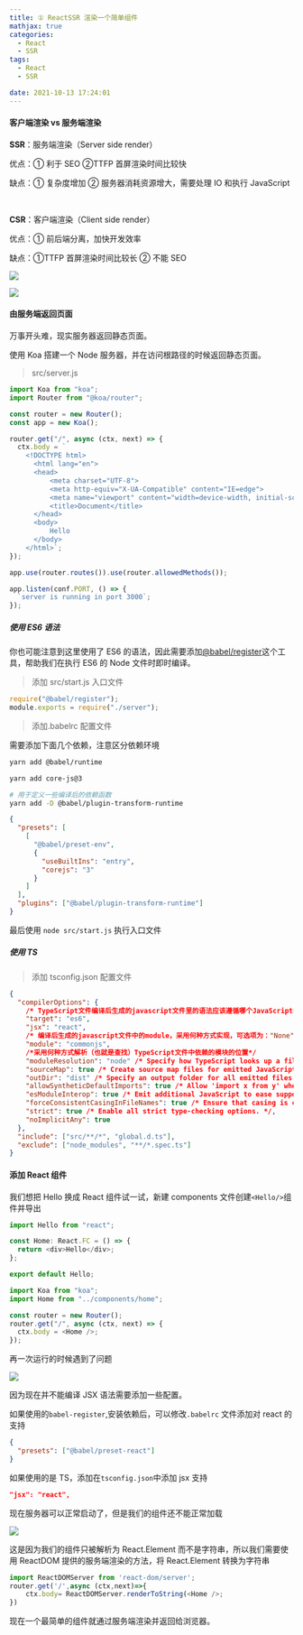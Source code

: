 ```yaml
---
title: ① ReactSSR 渲染一个简单组件
mathjax: true
categories:
  - React
  - SSR
tags:
  - React
  - SSR

date: 2021-10-13 17:24:01
---
```


#### 客户端渲染 vs 服务端渲染

**SSR**：服务端渲染（Server side render）

优点：① 利于 SEO ②TTFP 首屏渲染时间比较快

缺点：① 复杂度增加 ② 服务器消耗资源增大，需要处理 IO 和执行 JavaScript

&nbsp;

**CSR**：客户端渲染（Client side render）

优点：① 前后端分离，加快开发效率

缺点：①TTFP 首屏渲染时间比较长 ② 不能 SEO

![](0001.png)

![](0002.png)

#### 由服务端返回页面

万事开头难，现实服务器返回静态页面。

使用 Koa 搭建一个 Node 服务器，并在访问根路径的时候返回静态页面。

> src/server.js

```javascript
import Koa from "koa";
import Router from "@koa/router";

const router = new Router();
const app = new Koa();

router.get("/", async (ctx, next) => {
  ctx.body = `
    <!DOCTYPE html>
      <html lang="en">
      <head>
          <meta charset="UTF-8">
          <meta http-equiv="X-UA-Compatible" content="IE=edge"> 
          <meta name="viewport" content="width=device-width, initial-scale=1.0">
          <title>Document</title>
      </head>
      <body>
          Hello
      </body>
    </html>`;
});

app.use(router.routes()).use(router.allowedMethods());

app.listen(conf.PORT, () => {
  `server is running in port 3000`;
});
```

##### 使用 ES6 语法

你也可能注意到这里使用了 ES6 的语法，因此需要添加[@babel/register](https://www.babeljs.cn/docs/babel-register)这个工具，帮助我们在执行 ES6 的 Node 文件时即时编译。

> 添加 src/start.js 入口文件

```javascript
require("@babel/register");
module.exports = require("./server");
```

> 添加.babelrc 配置文件

需要添加下面几个依赖，注意区分依赖环境

```bash
yarn add @babel/runtime

yarn add core-js@3

# 用于定义一些编译后的依赖函数
yarn add -D @babel/plugin-transform-runtime
```

```json
{
  "presets": [
    [
      "@babel/preset-env",
      {
        "useBuiltIns": "entry",
        "corejs": "3"
      }
    ]
  ],
  "plugins": ["@babel/plugin-transform-runtime"]
}
```

最后使用 `node src/start.js` 执行入口文件

##### 使用 TS

> 添加 tsconfig.json 配置文件

```json
{
  "compilerOptions": {
    /* TypeScript文件编译后生成的javascript文件里的语法应该遵循哪个JavaScript的版本 "ES5"， "ES6"/ "ES2015"， "ES2016"， "ES2017"或 "ESNext"*/
    "target": "es6",
    "jsx": "react",
    /* 编译后生成的javascript文件中的module，采用何种方式实现，可选项为："None"， "CommonJS"， "AMD"， "System"， "UMD"， "ES6"或 "ES2015"。 */
    "module": "commonjs",
    /*采用何种方式解析（也就是查找）TypeScript文件中依赖的模块的位置*/
    "moduleResolution": "node" /* Specify how TypeScript looks up a file from a given module specifier. */,
    "sourceMap": true /* Create source map files for emitted JavaScript files. */,
    "outDir": "dist" /* Specify an output folder for all emitted files. */,
    "allowSyntheticDefaultImports": true /* Allow 'import x from y' when a module doesn't have a default export. */,
    "esModuleInterop": true /* Emit additional JavaScript to ease support for importing CommonJS modules. This */,
    "forceConsistentCasingInFileNames": true /* Ensure that casing is correct in imports. */,
    "strict": true /* Enable all strict type-checking options. */,
    "noImplicitAny": true
  },
  "include": ["src/**/*", "global.d.ts"],
  "exclude": ["node_modules", "**/*.spec.ts"]
}
```

#### 添加 React 组件

我们想把 Hello 换成 React 组件试一试，新建 components 文件创建`<Hello/>`组件并导出

```javascript
import Hello from "react";

const Home: React.FC = () => {
  return <div>Hello</div>;
};

export default Hello;
```

```javascript
import Koa from "koa";
import Home from "../components/home";

const router = new Router();
router.get("/", async (ctx, next) => {
  ctx.body = <Home />;
});
```

再一次运行的时候遇到了问题

![](0003.png)

因为现在并不能编译 JSX 语法需要添加一些配置。

如果使用的`babel-register`,安装依赖后，可以修改`.babelrc` 文件添加对 react 的支持

```json
{
  "presets": ["@babel/preset-react"]
}
```

如果使用的是 TS，添加在`tsconfig.json`中添加 jsx 支持

```json
"jsx": "react",
```

现在服务器可以正常启动了，但是我们的组件还不能正常加载

![](0004.png)

这是因为我们的组件只被解析为 React.Element 而不是字符串，所以我们需要使用 ReactDOM 提供的服务端渲染的方法，将 React.Element 转换为字符串

```javascript
import ReactDOMServer from 'react-dom/server';
router.get('/',async (ctx,next)=>{
    ctx.body= ReactDOMServer.renderToString(<Home />;
})
```

现在一个最简单的组件就通过服务端渲染并返回给浏览器。
